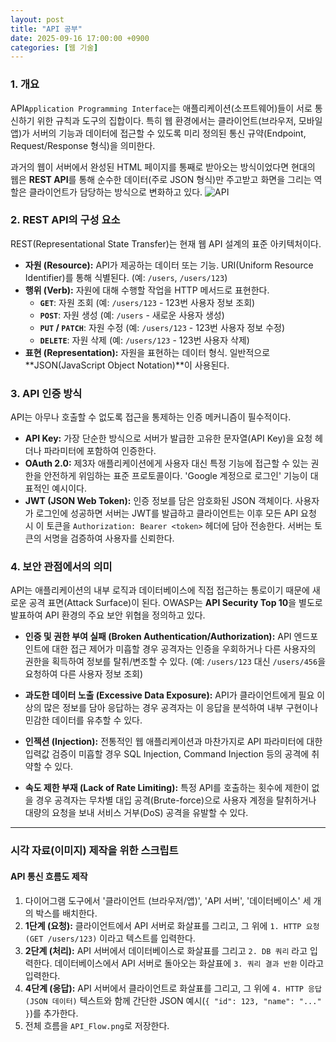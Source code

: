 ```yaml
---
layout: post
title: "API 공부"
date: 2025-09-16 17:00:00 +0900
categories: [웹 기술]
---
```


### 1. 개요

API`Application Programming Interface`는 애플리케이션(소프트웨어)들이 서로 통신하기 위한 규칙과 도구의 집합이다. 특히 웹 환경에서는 클라이언트(브라우저, 모바일 앱)가 서버의 기능과 데이터에 접근할 수 있도록 미리 정의된 통신 규약(Endpoint, Request/Response 형식)을 의미한다.

과거의 웹이 서버에서 완성된 HTML 페이지를 통째로 받아오는 방식이었다면 현대의 웹은 **REST API**를 통해 순수한 데이터(주로 JSON 형식)만 주고받고 화면을 그리는 역할은 클라이언트가 담당하는 방식으로 변화하고 있다.
   ![API](/assets/images/APU_1.png)

### 2. REST API의 구성 요소

REST(Representational State Transfer)는 현재 웹 API 설계의 표준 아키텍처이다.

*   **자원 (Resource):** API가 제공하는 데이터 또는 기능. URI(Uniform Resource Identifier)를 통해 식별된다. (예: `/users`, `/users/123`)
*   **행위 (Verb):** 자원에 대해 수행할 작업을 HTTP 메서드로 표현한다.
    *   **`GET`**: 자원 조회 (예: `/users/123` - 123번 사용자 정보 조회)
    *   **`POST`**: 자원 생성 (예: `/users` - 새로운 사용자 생성)
    *   **`PUT` / `PATCH`**: 자원 수정 (예: `/users/123` - 123번 사용자 정보 수정)
    *   **`DELETE`**: 자원 삭제 (예: `/users/123` - 123번 사용자 삭제)
*   **표현 (Representation):** 자원을 표현하는 데이터 형식. 일반적으로 **JSON(JavaScript Object Notation)**이 사용된다.

### 3. API 인증 방식

API는 아무나 호출할 수 없도록 접근을 통제하는 인증 메커니즘이 필수적이다.

*   **API Key:** 가장 단순한 방식으로 서버가 발급한 고유한 문자열(API Key)을 요청 헤더나 파라미터에 포함하여 인증한다.
*   **OAuth 2.0:** 제3자 애플리케이션에게 사용자 대신 특정 기능에 접근할 수 있는 권한을 안전하게 위임하는 표준 프로토콜이다. 'Google 계정으로 로그인' 기능이 대표적인 예시이다.
*   **JWT (JSON Web Token):** 인증 정보를 담은 암호화된 JSON 객체이다. 사용자가 로그인에 성공하면 서버는 JWT를 발급하고 클라이언트는 이후 모든 API 요청 시 이 토큰을 `Authorization: Bearer <token>` 헤더에 담아 전송한다. 서버는 토큰의 서명을 검증하여 사용자를 신뢰한다.

### 4. 보안 관점에서의 의미

API는 애플리케이션의 내부 로직과 데이터베이스에 직접 접근하는 통로이기 때문에 새로운 공격 표면(Attack Surface)이 된다. OWASP는 **API Security Top 10**을 별도로 발표하여 API 환경의 주요 보안 위협을 정의하고 있다.

*   **인증 및 권한 부여 실패 (Broken Authentication/Authorization):**
    API 엔드포인트에 대한 접근 제어가 미흡할 경우 공격자는 인증을 우회하거나 다른 사용자의 권한을 획득하여 정보를 탈취/변조할 수 있다. (예: `/users/123` 대신 `/users/456`을 요청하여 다른 사용자 정보 조회)

*   **과도한 데이터 노출 (Excessive Data Exposure):**
    API가 클라이언트에게 필요 이상의 많은 정보를 담아 응답하는 경우 공격자는 이 응답을 분석하여 내부 구현이나 민감한 데이터를 유추할 수 있다.

*   **인젝션 (Injection):**
    전통적인 웹 애플리케이션과 마찬가지로 API 파라미터에 대한 입력값 검증이 미흡할 경우 SQL Injection, Command Injection 등의 공격에 취약할 수 있다.

*   **속도 제한 부재 (Lack of Rate Limiting):**
    특정 API를 호출하는 횟수에 제한이 없을 경우 공격자는 무차별 대입 공격(Brute-force)으로 사용자 계정을 탈취하거나 대량의 요청을 보내 서비스 거부(DoS) 공격을 유발할 수 있다.

<hr class="short-rule">




### 시각 자료(이미지) 제작을 위한 스크립트

#### **API 통신 흐름도 제작**

1.  다이어그램 도구에서 '클라이언트 (브라우저/앱)', 'API 서버', '데이터베이스' 세 개의 박스를 배치한다.
2.  **1단계 (요청):** 클라이언트에서 API 서버로 화살표를 그리고, 그 위에 `1. HTTP 요청 (GET /users/123)` 이라고 텍스트를 입력한다.
3.  **2단계 (처리):** API 서버에서 데이터베이스로 화살표를 그리고 `2. DB 쿼리` 라고 입력한다. 데이터베이스에서 API 서버로 돌아오는 화살표에 `3. 쿼리 결과 반환` 이라고 입력한다.
4.  **4단계 (응답):** API 서버에서 클라이언트로 화살표를 그리고, 그 위에 `4. HTTP 응답 (JSON 데이터)` 텍스트와 함께 간단한 JSON 예시(`{ "id": 123, "name": "..." }`)를 추가한다.
5.  전체 흐름을 `API_Flow.png`로 저장한다.